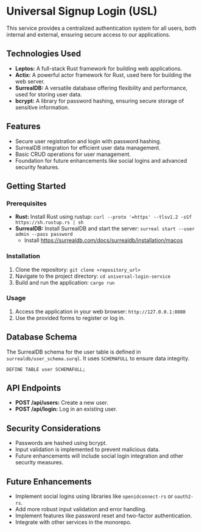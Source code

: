 # Universal Signup Login (USL)

This service provides a centralized authentication system for all users, both internal and external, ensuring secure access to our applications.

## Technologies Used

* **Leptos:** A full-stack Rust framework for building web applications.
* **Actix:** A powerful actor framework for Rust, used here for building the web server.
* **SurrealDB:** A versatile database offering flexibility and performance, used for storing user data.
* **bcrypt:** A library for password hashing, ensuring secure storage of sensitive information.

## Features

* Secure user registration and login with password hashing.
* SurrealDB integration for efficient user data management.
* Basic CRUD operations for user management.
* Foundation for future enhancements like social logins and advanced security features.

## Getting Started

### Prerequisites

* **Rust:** Install Rust using rustup: `curl --proto '=https' --tlsv1.2 -sSf https://sh.rustup.rs | sh`
* **SurrealDB:**  Install SurrealDB  and start the server: `surreal start --user admin --pass password`
  * Install https://surrealdb.com/docs/surrealdb/installation/macos

### Installation

1. Clone the repository: `git clone <repository_url>`
2. Navigate to the project directory: `cd universal-login-service`
3. Build and run the application: `cargo run`

### Usage

1. Access the application in your web browser: `http://127.0.0.1:8080`
2. Use the provided forms to register or log in.

## Database Schema

The SurrealDB schema for the user table is defined in `surrealdb/user_schema.surql`.  It uses `SCHEMAFULL` to ensure data integrity.

```surql
DEFINE TABLE user SCHEMAFULL;
```

## API Endpoints

* **POST /api/users:** Create a new user.
* **POST /api/login:** Log in an existing user.

## Security Considerations

* Passwords are hashed using bcrypt.
* Input validation is implemented to prevent malicious data.
* Future enhancements will include social login integration and other security measures.

## Future Enhancements

* Implement social logins using libraries like `openidconnect-rs` or `oauth2-rs`.
* Add more robust input validation and error handling.
* Implement features like password reset and two-factor authentication.
* Integrate with other services in the monorepo.

